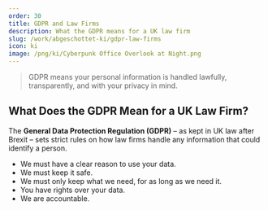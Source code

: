 ```yaml
---
order: 30
title: GDPR and Law Firms
description: What the GDPR means for a UK law firm
slug: /work/abgeschottet-ki/gdpr-law-firms
icon: ki
image: /png/ki/Cyberpunk Office Overlook at Night.png
---
```


> GDPR means your personal information is handled lawfully, transparently, and with your privacy in mind.

## What Does the GDPR Mean for a UK Law Firm?

The **General Data Protection Regulation (GDPR)** – as kept in UK law after Brexit – sets strict rules on how law firms handle any information that could identify a person.

- We must have a clear reason to use your data.
- We must keep it safe.
- We must only keep what we need, for as long as we need it.
- You have rights over your data.
- We are accountable.
